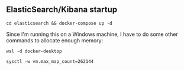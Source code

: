 ## ElasticSearch/Kibana startup

`cd elasticsearch && docker-compose up -d`

Since I'm running this on a Windows machine, I have to do some other commands to allocate enough memory:

`wsl -d docker-desktop`

`sysctl -w vm.max_map_count=262144`
